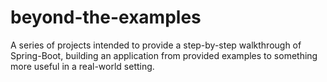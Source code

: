 beyond-the-examples
===================

A series of projects intended to provide a step-by-step walkthrough of Spring-Boot, building an application from provided examples to something more useful in a real-world setting.
